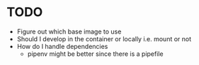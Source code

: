 # TODO
- Figure out which base image to use
- Should I develop in the container or locally i.e. mount or not
- How do I handle dependencies 
	- pipenv might be better since there is a pipefile
